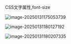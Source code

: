 CSS文字属性,font-size

![image-20250131175053739](C:\Users\10263\AppData\Roaming\Typora\typora-user-images\image-20250131175053739.png)

![image-20250131180127192](C:\Users\10263\AppData\Roaming\Typora\typora-user-images\image-20250131180127192.png)

![image-20250131180207335](C:\Users\10263\AppData\Roaming\Typora\typora-user-images\image-20250131180207335.png)